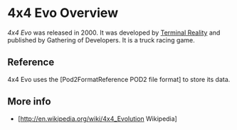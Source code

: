 # 4x4 Evo Overview

*4x4 Evo* was released in 2000. It was developed by [Terminal Reality](TerminalReality.md) and published by Gathering of Developers. It is a truck racing game.

## Reference

4x4 Evo uses the [Pod2FormatReference POD2 file format] to store its data.

## More info

 * [http://en.wikipedia.org/wiki/4x4_Evolution Wikipedia]